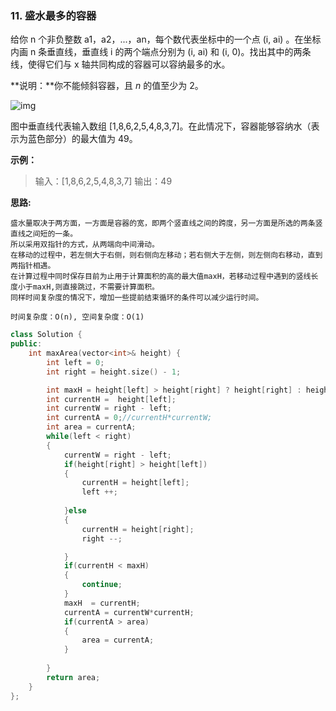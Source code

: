 ### 11. 盛水最多的容器

给你 n 个非负整数 a1，a2，...，an，每个数代表坐标中的一个点 (i, ai) 。在坐标内画 n 条垂直线，垂直线 i 的两个端点分别为 (i, ai) 和 (i, 0)。找出其中的两条线，使得它们与 x 轴共同构成的容器可以容纳最多的水。

**说明：**你不能倾斜容器，且 *n* 的值至少为 2。



![img](https://aliyun-lc-upload.oss-cn-hangzhou.aliyuncs.com/aliyun-lc-upload/uploads/2018/07/25/question_11.jpg)

  

图中垂直线代表输入数组 [1,8,6,2,5,4,8,3,7]。在此情况下，容器能够容纳水（表示为蓝色部分）的最大值为 49。

**示例：**

> 输入：[1,8,6,2,5,4,8,3,7]
> 输出：49

**思路:**

``` 
盛水量取决于两方面，一方面是容器的宽，即两个竖直线之间的跨度，另一方面是所选的两条竖直线之间短的一条。
所以采用双指针的方式，从两端向中间滑动。
在移动的过程中，若左侧大于右侧，则右侧向左移动；若右侧大于左侧，则左侧向右移动，直到两指针相遇。
在计算过程中同时保存目前为止用于计算面积的高的最大值maxH，若移动过程中遇到的竖线长度小于maxH,则直接跳过，不需要计算面积。
同样时间复杂度的情况下，增加一些提前结束循环的条件可以减少运行时间。

时间复杂度：O(n), 空间复杂度：O(1)
```

```cpp
class Solution {
public:
    int maxArea(vector<int>& height) {
        int left = 0;
        int right = height.size() - 1;

        int maxH = height[left] > height[right] ? height[right] : height[left];
        int currentH =  height[left];
        int currentW = right - left;
        int currentA = 0;//currentH*currentW;
        int area = currentA;
        while(left < right)
        {
            currentW = right - left;
            if(height[right] > height[left])
            {
                currentH = height[left];
                left ++;
     
            }else
            {
                currentH = height[right];
                right --;

            }
            if(currentH < maxH)
            {
                continue;
            }
            maxH  = currentH;
            currentA = currentW*currentH;
            if(currentA > area)
            {
                area = currentA;
            }
            
        }
        return area;
    }
};
```



